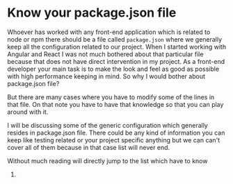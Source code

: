 # Know your package.json file

Whoever has worked with any front-end application which is related to node or npm there should be a file called `package.json` where we generally keep all the configuration related to our project. When I started working with Angular and React I was not much bothered about that particular file because that does not have direct intervention in my project. As a front-end developer your main task is to make the look and feel as good as possible with high performance keeping in mind. So why I would bother about package.json file?

But there are many cases where you have to modify some of the lines in that file. On that note you have to have that knowledge so that you can play around with it.

I will be discussing some of the generic configuration which generally resides in package.json file. There could be any kind of information you can keep like testing related or your project specific anything but we can can't cover all of them because in that case list will never end.

Without much reading will directly jump to the list which have to know

1. 